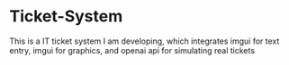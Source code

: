 # Ticket-System
This is a IT ticket system I am developing, which integrates imgui for text entry, imgui for graphics, and openai api for simulating real tickets
